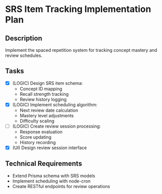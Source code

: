 # SRS Item Tracking Implementation Plan

## Description
Implement the spaced repetition system for tracking concept mastery and review schedules.

## Tasks
- [x] (LOGIC) Design SRS item schema:
  - Concept ID mapping
  - Recall strength tracking
  - Review history logging
- [x] (LOGIC) Implement scheduling algorithm:
  - Next review date calculation
  - Mastery level adjustments
  - Difficulty scaling
- [ ] (LOGIC) Create review session processing:
  - Response evaluation
  - Score updating
  - History recording
- [x] (UI) Design review session interface

## Technical Requirements
- Extend Prisma schema with SRS models
- Implement scheduling with node-cron
- Create RESTful endpoints for review operations